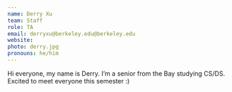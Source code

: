 ```yaml
---
name: Derry Xu
team: Staff
role: TA
email: derryxu@berkeley.edu@berkeley.edu
website:
photo: derry.jpg
pronouns: he/him
---
```


Hi everyone, my name is Derry. I’m a senior from the Bay studying CS/DS. Excited to meet everyone this semester :)
